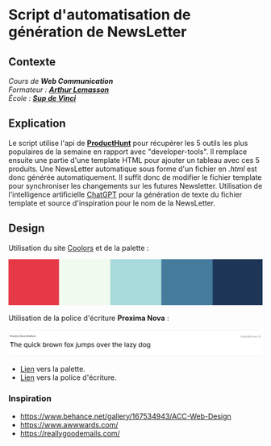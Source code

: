 # Script d'automatisation de génération de NewsLetter
## Contexte
*Cours de **Web Communication***\
*Formateur : **[Arthur Lemasson](https://www.linkedin.com/in/arthur-lemasson-0b6589b1/)***\
*École : **[Sup de Vinci](https://www.supdevinci.fr/)***

## Explication
Le script utilise l'api de **[ProductHunt](https://api.producthunt.com/v2/docs)** pour récupérer les 5 outils les plus populaires de la semaine en rapport avec "developer-tools".
Il remplace ensuite une partie d'une template HTML pour ajouter un tableau avec ces 5 produits.
Une NewsLetter automatique sous forme d'un fichier en *.html* est donc générée automatiquement.
Il suffit donc de modifier le fichier template pour synchroniser les changements sur les futures Newsletter. Utilisation de l'intelligence artificielle [ChatGPT](https://chat.openai.com) pour la génération de texte du fichier template et source d'inspiration pour le nom de la NewsLetter.

## Design
Utilisation du site [Coolors](https://coolors.co/) et de la palette :

![img.png](assets/img.png)

Utilisation de la police d'écriture **Proxima Nova** :

![img_1.png](assets/img_1.png)

- [Lien](https://coolors.co/palette/e63946-f1faee-a8dadc-457b9d-1d3557) vers la palette.
- [Lien](https://fonts.adobe.com/fonts/proxima-nova#fonts-section) vers la police d'écriture.

### Inspiration 
- https://www.behance.net/gallery/167534943/ACC-Web-Design
- https://www.awwwards.com/
- https://reallygoodemails.com/